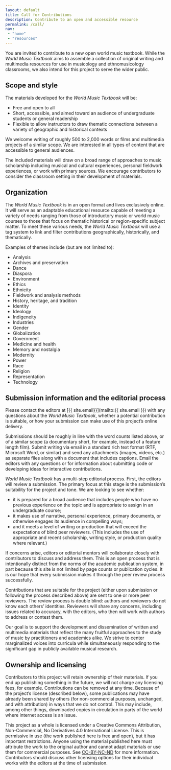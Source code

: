 ```yaml
---
layout: default
title: Call for Contributions
description: Contribute to an open and accessible resource
permalink: /call/
nav:
 - "home"
 - "resources"
---
```


You are invited to contribute to a new open world music textbook. While the *World Music Textbook* aims to assemble a collection of original writing and multimedia resources for use in musicology and ethnomusicology classrooms, we also intend for this project to serve the wider public.

## Scope and style

The  materials developed for the *World Music Textbook* will be:

* Free and open to all
* Short, accessible, and aimed toward an audience of undergraduate students or general readership
* Flexible to allow instructors to draw thematic connections between a variety of geographic and historical contexts

We welcome writing of roughly 500 to 2,000 words or films and multimedia projects of a similar scope. We are interested in all types of content that are accessible to general audiences.

The included materials will draw on a broad range of approaches to music scholarship including musical and cultural experiences, personal fieldwork experiences, or work with primary sources. We encourage contributors to consider the classroom setting in their development of materials.

## Organization

The *World Music Textbook* is in an open format and lives exclusively online. It will serve as an adaptable educational resource capable of meeting a variety of needs ranging from those of introductory music or world music courses to those that focus on thematic historical or region-specific subject matter. To meet these various needs, the *World Music Textbook* will use a tag system to link and filter contributions geographically, historically, and thematically.

Examples of themes include (but are not limited to):

* Analysis
* Archives and preservation
* Dance
* Diaspora
* Environment
* Ethics
* Ethnicity
* Fieldwork and analysis methods
* History, heritage, and tradition
* Identity
* Ideology
* Indigeneity
* Industries
* Gender
* Globalization
* Government
* Medicine and health
* Memory and nostalgia
* Modernity
* Power
* Race
* Religion
* Representation
* Technology

## Submission information and the editorial process

Please contact the editors at [{{ site.email}}](mailto:{{ site.email }}) with any questions about the *World Music Textbook*, whether a potential contribution is suitable, or how your submission can make use of this project’s online delivery.

Submissions should be roughly in line with the word counts listed above, or of a similar scope (a documentary short, for example, instead of a feature length film). Submit writing via email in a standard rich text format (RTF, Microsoft Word, or similar) and send any attachments (images, videos, etc.) as separate files along with a document that includes captions. Email the editors with any questions or for information about submitting code or developing ideas for interactive contributions.

*World Music Textbook* has a multi-step editorial process. First, the editors will review a submission. The primary focus at this stage is the submission’s suitability for the project and tone. We are looking to see whether:

* it is prepared for a broad audience that includes people who have no previous experience on the topic and is appropriate to assign in an undergraduate course;
* it makes use of narrative, personal experience, primary documents, or otherwise engages its audience in compelling ways;
* and it meets a level of writing or production that will exceed the expectations of blind peer reviewers. (This includes the use of appropriate and recent scholarship, writing style, or production quality where relevant.)

If concerns arise, editors or editorial mentors will collaborate closely with contributors to discuss and address them. This is an open process that is intentionally distinct from the norms of the academic publication system, in part because this site is not limited by page counts or publication cycles. It is our hope that every submission makes it through the peer review process successfully.

Contributions that are suitable for the project (either upon submission or following the process described above) are sent to one or more peer reviewers. The review process is double blind: authors and reviewers do not know each others’ identities. Reviewers will share any concerns, including issues related to accuracy, with the editors, who then will work with authors to address or contest them.

Our goal is to support the development and dissemination of written and multimedia materials that reflect the many fruitful approaches to the study of music by practitioners and academics alike. We strive to center marginalized voices into curricula while simultaneously responding to the significant gap in publicly available musical research.

## Ownership and licensing

Contributors to this project will retain ownership of their materials. If you end up publishing something in the future, we will not charge any licensing fees, for example. Contributions can be removed at any time. Because of the project’s license (described below), some publications may have already been shared by others (for non-commercial purposes, unchanged, and with attribution) in ways that we do not control. This may include, among other things, downloaded copies in circulation in parts of the world where internet access is an issue.

This project as a whole is licensed under a Creative Commons Attribution, Non-Commercial, No Derivatives 4.0 International License. This is permissive in use (the work published here is free and open), but it has important restrictions. Anyone using the material published here must attribute the work to the original author and cannot adapt materials or use them for commercial purposes. See [CC-BY-NC-ND](http://creativecommons.org/licenses/by-nc-nd/4.0/) for more information. Contributors should discuss other licensing options for their individual works with the editors at the time of submission.
